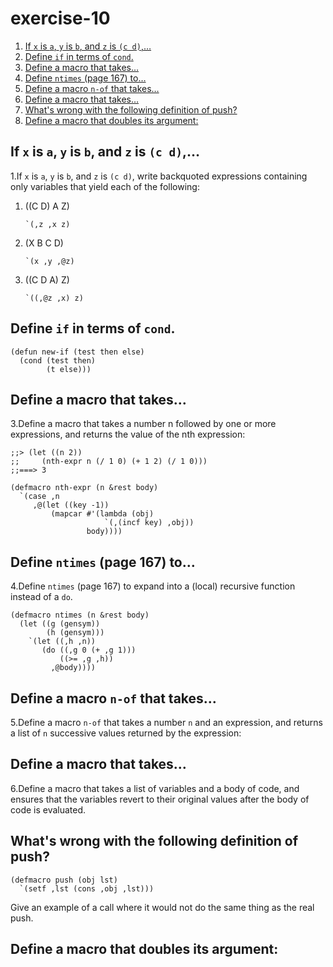 

# exercise-10

1.  [If `x` is `a`, `y` is `b`, and `z` is `(c d)`,&#x2026;](#orgd74f6d2)
2.  [Define `if` in terms of `cond`.](#org8d38686)
3.  [Define a macro that takes&#x2026;](#org0386112)
4.  [Define `ntimes` (page 167) to&#x2026;](#orgdd49b5f)
5.  [Define a macro `n-of` that takes&#x2026;](#org79e8462)
6.  [Define a macro that takes&#x2026;](#orgf7dabb8)
7.  [What's wrong with the following definition of push?](#org84c9b60)
8.  [Define a macro that doubles its argument:](#org938beee)


<a id="orgd74f6d2"></a>

## If `x` is `a`, `y` is `b`, and `z` is `(c d)`,&#x2026;

1.If `x` is `a`, `y` is `b`, and `z` is `(c d)`, write backquoted expressions containing only variables that yield each of the following:

1.  ((C D) A Z)
    
        `(,z ,x z)
2.  (X B C D)
    
        `(x ,y ,@z)
3.  ((C D A) Z)
    
        `((,@z ,x) z)


<a id="org8d38686"></a>

## Define `if` in terms of `cond`.

    (defun new-if (test then else)
      (cond (test then)
            (t else)))


<a id="org0386112"></a>

## Define a macro that takes&#x2026;

3.Define a macro that takes a number n followed by one or more expressions, and returns the value of the nth expression:

    ;;> (let ((n 2))
    ;;     (nth-expr n (/ 1 0) (+ 1 2) (/ 1 0)))
    ;;===> 3

    (defmacro nth-expr (n &rest body)
      `(case ,n
         ,@(let ((key -1))
             (mapcar #'(lambda (obj)
                         `(,(incf key) ,obj))
                     body))))


<a id="orgdd49b5f"></a>

## Define `ntimes` (page 167) to&#x2026;

4.Define `ntimes` (page 167) to expand into a (local) recursive function instead of a `do`.

    (defmacro ntimes (n &rest body)
      (let ((g (gensym))
            (h (gensym)))
        `(let ((,h ,n))
           (do ((,g 0 (+ ,g 1)))
               ((>= ,g ,h))
             ,@body))))


<a id="org79e8462"></a>

## Define a macro `n-of` that takes&#x2026;

5.Define a macro `n-of` that takes a number `n` and an expression, and returns a list of `n` successive values returned by the expression:


<a id="orgf7dabb8"></a>

## Define a macro that takes&#x2026;

6.Define a macro that takes a list of variables and a body of code, and ensures that the variables revert to their original values after the body of code is evaluated.


<a id="org84c9b60"></a>

## What's wrong with the following definition of push?

    (defmacro push (obj lst)
      `(setf ,lst (cons ,obj ,lst)))

Give an example of a call where it would not do the same thing as the real push.


<a id="org938beee"></a>

## Define a macro that doubles its argument:

